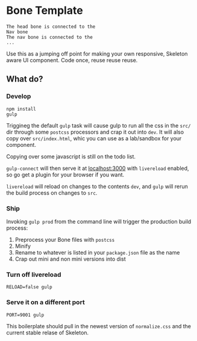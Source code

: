 # Bone Template

    The head bone is connected to the
    Nav bone
    The nav bone is connected to the
    ...

Use this as a jumping off point for making your own responsive, Skeleton aware
UI component. Code once, reuse reuse reuse.

## What do?

### Develop

    npm install
    gulp

Triggineg the default `gulp` task will cause gulp to run all the css in
the `src/` dir through some `postcss` processors and crap it out into `dev`.
It will also copy over `src/index.html`, whic you can use as a lab/sandbox for
your component.

Copying over some javascript is still on the todo list.

`gulp-connect` will then serve it at [localhost:3000](http://localhost:3000)
with `livereload` enabled, so go get a plugin for your browser if you want.

`livereload` will reload on changes to the contents `dev`, and `gulp` will rerun
the build process on changes to `src`.


### Ship

Invoking `gulp prod` from the command line will trigger the production build process:

1. Preprocess your Bone files with `postcss`
2. Minify
3. Rename to whatever is listed in your `package.json` file as the name
4. Crap out mini and non mini versions into dist

### Turn off livereload

    RELOAD=false gulp

### Serve it on a different port

    PORT=9001 gulp

This boilerplate should pull in the newest version of `normalize.css` and the
current stable relase of Skeleton.
